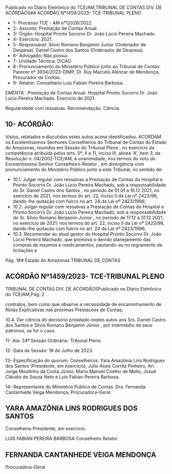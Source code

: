 Publicado  no  Diário  Eletrônico do TCE/AM,TRIBUNAL DE CONTAS DIV. DE ACÓRDÃOS## ACÓRDÃO Nº1459/2023- TCE-TRIBUNAL PLENO

- 1- Processo TCE - AM nº12026/2022.
- 2- Assunto: Prestação de Contas Anual.
- 3- Órgão: Hospital Pronto Socorro Dr. João Lúcio Pereira Machado.
- 4- Exercício: 2021.
- 5- Responsável: Silvio Romano Benjamin Junior (Ordenador de Despesa), Daniel Castro dos Santos (Ordenador de Despesa).
- 6- Advogado: Não possui.
- 7- Unidade Técnica: DICAD.
- 8- Pronunciamento  do  Ministério  Público  junto  ao  Tribunal  de  Contas: Parecer  nº 3934/2023-DIMP, Dr. Ruy Marcelo Alencar de Mendonça, Procurador de Contas.
- 9- Relator: Conselheiro Luis Fabian Pereira Barbosa.

EMENTA : Prestação  de  Contas  Anual.  Hospital Pronto  Socorro  Dr.  João  Lúcio  Pereira  Machado. Exercício de 2021.

Regularidade com ressalvas. Recomendação. Ciência.

## 10-  ACÓRDÃO:

Vistos, relatados e discutidos estes autos acima identificados, ACORDAM os Excelentíssimos Senhores Conselheiros do Tribunal de Contas do Estado do Amazonas, reunidos em Sessão do Tribunal Pleno , no exercício da competência atribuída pelos arts. 5º, II e 11, inciso III, alínea 'A', item 3, da Resolução  n. 04/2002-TCE/AM, à unanimidade, nos  termos  do  voto  do  Excelentíssimo  Senhor  Conselheiro-Relator ,  em divergência com pronunciamento do Ministério Público junto a este Tribunal, no sentido de:

- 10.1. Julgar  regular  com  ressalvas a  Prestação  de  Contas  do  Hospital  e Pronto Socorro Dr. João Lúcio Pereira Machado, sob a responsabilidade  do Sr.  Daniel  Castro  dos  Santos , no  período  de 01.01 a 16.12.2021, no exercício de 2021, nos termos do art. 22, inciso II  da  Lei  nº  2423/96,  dando-lhe  quitação com fulcro  no  art.  24  da  Lei nº 2423/1996;
- 10.2. Julgar  regular  com  ressalvas a  Prestação  de  Contas  do  Hospital  e Pronto Socorro Dr. João Lúcio Pereira Machado, sob a responsabilidade do Sr. Silvio Romano Benjamin Junior , no período de  17.12  a  31.12.2021,  no  exercício  de  2021,  nos  termos  do  art.  22, inciso II da Lei nº 2423/96, dando-lhe quitação com fulcro no art. 24 da Lei nº 2423/1996;
- 10.3. Recomendar ao atual gestor do Hospital Pronto Socorro Dr. João Lúcio Pereira Machado, que promova o devido planejamento das compras de insumos e medicamentos, pautando-as no regramento de licitações e

Pág. 1## Estado do Amazonas TRIBUNAL DE CONTAS

## ACÓRDÃO Nº1459/2023- TCE-TRIBUNAL PLENO

TRIBUNAL DE CONTAS DIV. DE ACÓRDÃOSPublicado  no  Diário  Eletrônico do TCE/AM,Pág. 2

contratos, bem como que observe a necessidade de encaminhamento de Notas Explicativas nas próximas Prestações de Contas;

10.4. Dar  ciência do  decisório  prolatado  nestes  autos  aos Srs.  Daniel Castro dos Santos e Silvio Romano Benjamin Júnior , por intermédio de seus patronos, se for o caso.

11-  Ata: 24ª Sessão Ordinária- Tribunal Pleno.

12-  Data da Sessão: 18 de Julho de 2023.

13-  Especificação  do  quorum: Conselheiros:  Yara  Amazônia  Lins  Rodrigues  dos Santos (Presidente, em exercício), Júlio Assis Corrêa Pinheiro, Ari Jorge Moutinho da Costa  Júnior,  Mario  Manoel  Coelho  de  Mello,  Josué  Cláudio  de  Souza  Neto  e  Luis Fabian Pereira Barbosa.

14-  Representante do Ministério Público de Contas: Dra. Fernanda Cantanhede Veiga Mendonça, Procuradora-Geral.

## YARA AMAZÔNIA LINS RODRIGUES DOS SANTOS

Conselheira-Presidente, em exercício.

LUIS FABIAN PEREIRA BARBOSA Conselheiro Relator

## FERNANDA CANTANHEDE VEIGA MENDONÇA

Procuradora-Geral